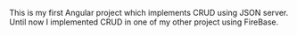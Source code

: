 This is my first Angular project which implements CRUD using JSON server.
Until now I implemented CRUD in one of my other project using FireBase.
